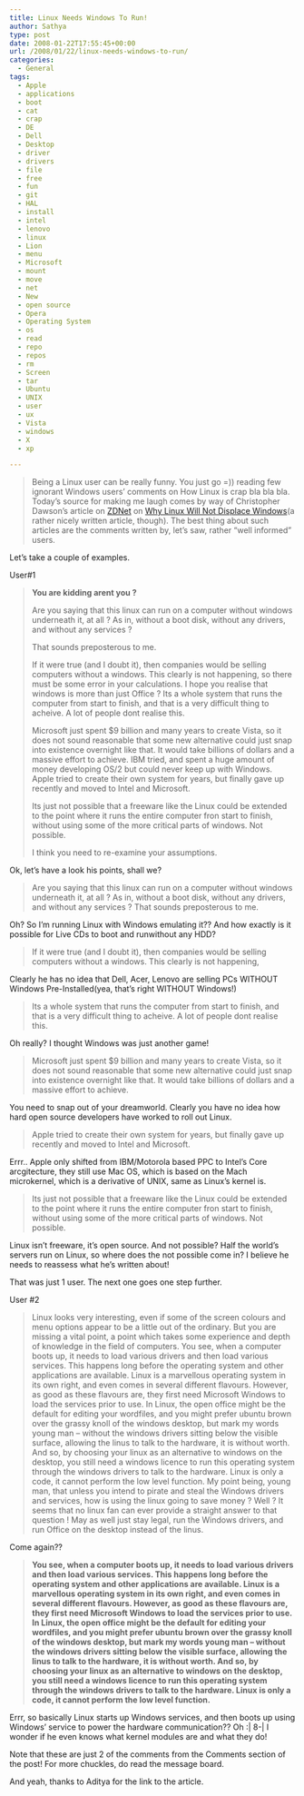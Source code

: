 ```yaml
---
title: Linux Needs Windows To Run!
author: Sathya
type: post
date: 2008-01-22T17:55:45+00:00
url: /2008/01/22/linux-needs-windows-to-run/
categories:
  - General
tags:
  - Apple
  - applications
  - boot
  - cat
  - crap
  - DE
  - Dell
  - Desktop
  - driver
  - drivers
  - file
  - free
  - fun
  - git
  - HAL
  - install
  - intel
  - lenovo
  - linux
  - Lion
  - menu
  - Microsoft
  - mount
  - move
  - net
  - New
  - open source
  - Opera
  - Operating System
  - os
  - read
  - repo
  - repos
  - rm
  - Screen
  - tar
  - Ubuntu
  - UNIX
  - user
  - ux
  - Vista
  - windows
  - X
  - xp

---
```

> Being a Linux user can be really funny. You just go =)) reading few ignorant Windows users&#8217; comments on How Linux is crap bla bla bla. Today&#8217;s source for making me laugh comes by way of Christopher Dawson&#8217;s article on [ZDNet][1] on [Why Linux Will Not Displace Windows][2](a rather nicely written article, though). The best thing about such articles are the comments written by, let&#8217;s saw, rather &#8220;well informed&#8221; users.

Let&#8217;s take a couple of examples.

<!--more-->

User#1

> **You are kidding arent you ?**
> 
> Are you saying that this linux can run on a computer without windows underneath it, at all ? As in, without a boot disk, without any drivers, and without any services ?
> 
> That sounds preposterous to me.
> 
> If it were true (and I doubt it), then companies would be selling computers without a windows. This clearly is not happening, so there must be some error in your calculations. I hope you realise that windows is more than just Office ? Its a whole system that runs the computer from start to finish, and that is a very difficult thing to acheive. A lot of people dont realise this.
> 
> Microsoft just spent $9 billion and many years to create Vista, so it does not sound reasonable that some new alternative could just snap into existence overnight like that. It would take billions of dollars and a massive effort to achieve. IBM tried, and spent a huge amount of money developing OS/2 but could never keep up with Windows. Apple tried to create their own system for years, but finally gave up recently and moved to Intel and Microsoft.
> 
> Its just not possible that a freeware like the Linux could be extended to the point where it runs the entire computer fron start to finish, without using some of the more critical parts of windows. Not possible.
> 
> I think you need to re-examine your assumptions.

Ok, let&#8217;s have a look his points, shall we?

> Are you saying that this linux can run on a computer without windows underneath it, at all ? As in, without a boot disk, without any drivers, and without any services ? That sounds preposterous to me.

Oh? So I&#8217;m running Linux with Windows emulating it?? And how exactly is it possible for Live CDs to boot and runwithout any HDD?

> If it were true (and I doubt it), then companies would be selling computers without a windows. This clearly is not happening,

Clearly he has no idea that Dell, Acer, Lenovo are selling PCs WITHOUT Windows Pre-Installed(yea, that&#8217;s right WITHOUT Windows!)

> Its a whole system that runs the computer from start to finish, and that is a very difficult thing to acheive. A lot of people dont realise this.

Oh really? I thought Windows was just another game!

> Microsoft just spent $9 billion and many years to create Vista, so it does not sound reasonable that some new alternative could just snap into existence overnight like that. It would take billions of dollars and a massive effort to achieve.

You need to snap out of your dreamworld. Clearly you have no idea how hard open source developers have worked to roll out Linux.

> Apple tried to create their own system for years, but finally gave up recently and moved to Intel and Microsoft.

Errr.. Apple only shifted from IBM/Motorola based PPC to Intel&#8217;s Core arcgitecture, they still use Mac OS, which is based on the Mach microkernel, which is a derivative of UNIX, same as Linux&#8217;s kernel is.

> Its just not possible that a freeware like the Linux could be extended to the point where it runs the entire computer fron start to finish, without using some of the more critical parts of windows. Not possible.

Linux isn&#8217;t freeware, it&#8217;s open source. And not possible? Half the world&#8217;s servers run on Linux, so where does the not possible come in? I believe he needs to reassess what he&#8217;s written about!

That was just 1 user. The next one goes one step further.

User #2

> Linux looks very interesting, even if some of the screen colours and menu options appear to be a little out of the ordinary. But you are missing a vital point, a point which takes some experience and depth of knowledge in the field of computers. You see, when a computer boots up, it needs to load various drivers and then load various services. This happens long before the operating system and other applications are available. Linux is a marvellous operating system in its own right, and even comes in several different flavours. However, as good as these flavours are, they first need Microsoft Windows to load the services prior to use. In Linux, the open office might be the default for editing your wordfiles, and you might prefer ubuntu brown over the grassy knoll of the windows desktop, but mark my words young man &#8211; without the windows drivers sitting below the visible surface, allowing the linus to talk to the hardware, it is without worth. And so, by choosing your linux as an alternative to windows on the desktop, you still need a windows licence to run this operating system through the windows drivers to talk to the hardware. Linux is only a code, it cannot perform the low level function. My point being, young man, that unless you intend to pirate and steal the Windows drivers and services, how is using the linux going to save money ? Well ? It seems that no linux fan can ever provide a straight answer to that question ! May as well just stay legal, run the Windows drivers, and run Office on the desktop instead of the linus.

Come again??

>   **You see, when a computer boots up, it needs to load various drivers and then load various services. This happens long before the operating system and other applications are available. Linux is a marvellous operating system in its own right, and even comes in several different flavours. However, as good as these flavours are, they first need Microsoft Windows to load the services prior to use. In Linux, the open office might be the default for editing your wordfiles, and you might prefer ubuntu brown over the grassy knoll of the windows desktop, but mark my words young man &#8211; without the windows drivers sitting below the visible surface, allowing the linus to talk to the hardware, it is without worth. And so, by choosing your linux as an alternative to windows on the desktop, you still need a windows licence to run this operating system through the windows drivers to talk to the hardware. Linux is only a code, it cannot perform the low level function.**

Errr, so basically Linux starts up Windows services, and then boots up using Windows&#8217; service to power the hardware communication?? Oh :| 8-| I wonder if he even knows what kernel modules are and what they do!

Note that these are just 2 of the comments from the Comments section of the post! For more chuckles, do read the message board.

And yeah, thanks to Aditya for the link to the article.

 [1]: https://www.zdnet.com/
 [2]: https://education.zdnet.com/?p=908
